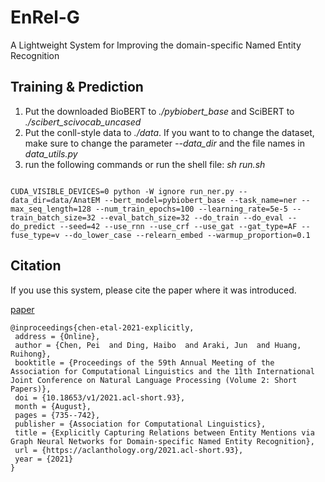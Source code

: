 # EnRel-G

A Lightweight System for Improving the domain-specific Named Entity Recognition 

## Training & Prediction
1. Put the downloaded BioBERT to *./pybiobert_base* and SciBERT to *./scibert_scivocab_uncased* 
2. Put the conll-style data to *./data*. If you want to to change the dataset, make sure to change the parameter *--data_dir* and the file names in *data_utils.py*
3. run the following commands or run the shell file: *sh run.sh*

```

CUDA_VISIBLE_DEVICES=0 python -W ignore run_ner.py --data_dir=data/AnatEM --bert_model=pybiobert_base --task_name=ner --max_seq_length=128 --num_train_epochs=100 --learning_rate=5e-5 --train_batch_size=32 --eval_batch_size=32 --do_train --do_eval --do_predict --seed=42 --use_rnn --use_crf --use_gat --gat_type=AF --fuse_type=v --do_lower_case --relearn_embed --warmup_proportion=0.1

```

## Citation

If you use this system, please cite the paper where it was introduced.

[paper](https://aclanthology.org/2021.acl-short.93.pdf) 
```text
@inproceedings{chen-etal-2021-explicitly,
 address = {Online},
 author = {Chen, Pei  and Ding, Haibo  and Araki, Jun  and Huang, Ruihong},
 booktitle = {Proceedings of the 59th Annual Meeting of the Association for Computational Linguistics and the 11th International Joint Conference on Natural Language Processing (Volume 2: Short Papers)},
 doi = {10.18653/v1/2021.acl-short.93},
 month = {August},
 pages = {735--742},
 publisher = {Association for Computational Linguistics},
 title = {Explicitly Capturing Relations between Entity Mentions via Graph Neural Networks for Domain-specific Named Entity Recognition},
 url = {https://aclanthology.org/2021.acl-short.93},
 year = {2021}
}
```

